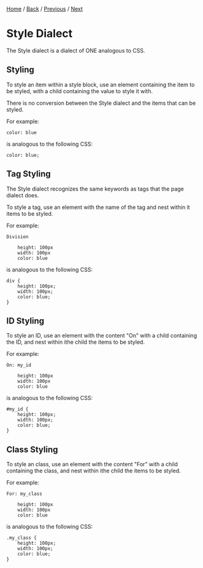 [Home](https://github.com/Gallery-of-Kaeon/Kaeon-FUSION/tree/master/Kaeon%20FUSION/Documentation/README.md) /
[Back](https://github.com/Gallery-of-Kaeon/Kaeon-FUSION/tree/master/Kaeon%20FUSION/Documentation/4%20-%20The%20Web%20and%20Machine%20Interfaces/1%20-%20Web/README.md) /
[Previous](https://github.com/Gallery-of-Kaeon/Kaeon-FUSION/tree/master/Kaeon%20FUSION/Documentation/4%20-%20The%20Web%20and%20Machine%20Interfaces/1%20-%20Web/1%20-%20Page%20Dialect/README.md) /
[Next](https://github.com/Gallery-of-Kaeon/Kaeon-FUSION/tree/master/Kaeon%20FUSION/Documentation/4%20-%20The%20Web%20and%20Machine%20Interfaces/1%20-%20Web/3%20-%20Script%20Dialect/README.md)

# Style Dialect

The Style dialect is a dialect of ONE analogous to CSS.

## Styling

To style an item within a style block,
use an element containing the item to be styled,
with a child containing the value to style it with.

There is no conversion between the Style dialect and the items that can be styled.

For example:

    color: blue

is analogous to the following CSS:

    color: blue;

## Tag Styling

The Style dialect recognizes the same keywords as tags that the page dialect does.

To style a tag,
use an element with the name of the tag and nest within it items to be styled.

For example:

    Division

    	height: 100px
    	width: 100px
    	color: blue

is analogous to the following CSS:

    div {
    	height: 100px;
    	width: 100px;
    	color: blue;
    }

## ID Styling

To style an ID,
use an element with the content "On" with a child containing the ID, and nest within ithe child the items to be styled.

For example:

    On: my_id

    	height: 100px
    	width: 100px
    	color: blue

is analogous to the following CSS:

    #my_id {
    	height: 100px;
    	width: 100px;
    	color: blue;
    }

## Class Styling

To style an class,
use an element with the content "For" with a child containing the class, and nest within ithe child the items to be styled.

For example:

    For: my_class

    	height: 100px
    	width: 100px
    	color: blue

is analogous to the following CSS:

    .my_class {
    	height: 100px;
    	width: 100px;
    	color: blue;
    }